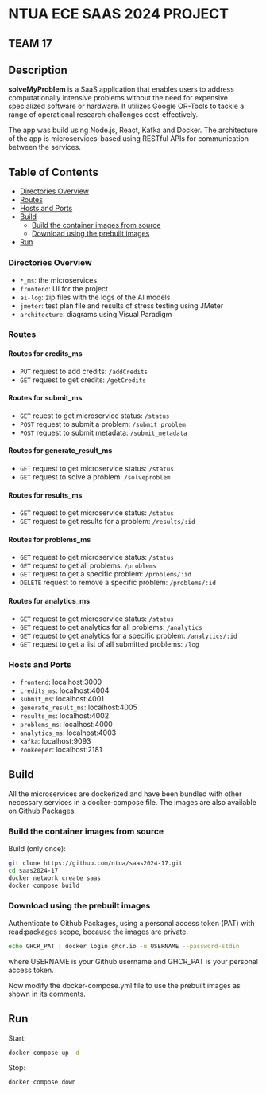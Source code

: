 # NTUA ECE SAAS 2024 PROJECT
  
## TEAM 17
  
## Description
**solveMyProblem** is a SaaS application that enables users to address computationally intensive problems without the need for expensive specialized software or hardware.
It utilizes Google OR-Tools to tackle a range of operational research challenges cost-effectively.

The app was build using Node.js, React, Kafka and Docker.
The architecture of the app is microservices-based using RESTful APIs for communication between the services.

## Table of Contents
- [Directories Overview](#directories-overview)
- [Routes](#routes)
- [Hosts and Ports](#hosts-and-ports)
- [Build](#build)
  - [Build the container images from source](#build-the-container-images-from-source)
  - [Download using the prebuilt images](#download-using-the-prebuilt-images)
- [Run](#run)


### Directories Overview

- `*_ms`: the microservices
- `frontend`: UI for the project
- `ai-log`: zip files with the logs of the AI models
- `jmeter`: test plan file and results of stress testing using JMeter
- `architecture`: diagrams using Visual Paradigm

### Routes

#### Routes for credits_ms
- `PUT` request to add credits: `/addCredits`
- `GET` request to get credits: `/getCredits`

#### Routes for submit_ms
- `GET` reuest to get microservice status: `/status`
- `POST` request to submit a problem: `/submit_problem`
- `POST` request to submit metadata: `/submit_metadata`

#### Routes for generate_result_ms
- `GET` request to get microservice status: `/status`
- `GET` request to solve a problem: `/solveproblem`

#### Routes for results_ms
- `GET` request to get microservice status: `/status`
- `GET` request to get results for a problem: `/results/:id`

#### Routes for problems_ms
- `GET` request to get microservice status: `/status`
- `GET` request to get all problems: `/problems`
- `GET` request to get a specific problem: `/problems/:id`
- `DELETE` request to remove a specific problem: `/problems/:id`

#### Routes for analytics_ms
- `GET` request to get microservice status: `/status`
- `GET` request to get analytics for all problems: `/analytics`
- `GET` request to get analytics for a specific problem: `/analytics/:id`
- `GET` request to get a list of all submitted problems: `/log`

### Hosts and Ports

- `frontend`: localhost:3000
- `credits_ms`: localhost:4004
- `submit_ms`: localhost:4001
- `generate_result_ms`: localhost:4005
- `results_ms`: localhost:4002
- `problems_ms`: localhost:4000
- `analytics_ms`: localhost:4003
- `kafka`: localhost:9093
- `zookeeper`: localhost:2181


## Build

All the microservices are dockerized and have been bundled with other necessary services in a docker-compose file.
The images are also available on Github Packages.

### Build the container images from source
 
Build (only once):
```bash
git clone https://github.com/ntua/saas2024-17.git
cd saas2024-17
docker network create saas
docker compose build
```

### Download using the prebuilt images

Authenticate to Github Packages, using a personal access token (PAT) with read:packages scope, because the images are private.
```bash
echo GHCR_PAT | docker login ghcr.io -u USERNAME --password-stdin
```
where USERNAME is your Github username and GHCR_PAT is your personal access token.

Now modify the docker-compose.yml file to use the prebuilt images as shown in its comments.

## Run

Start:
```bash
docker compose up -d
```

Stop:
```bash
docker compose down
```





